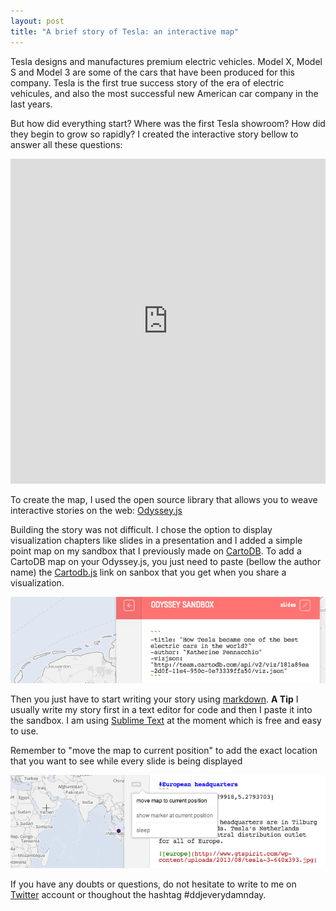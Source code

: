 ```yaml
---
layout: post
title: "A brief story of Tesla: an interactive map"
---
```



Tesla designs and manufactures premium electric vehicles. Model X, Model S and Model 3 are some of the cars that have been produced for this company. Tesla is the first true success story of the era of electric vehicules,  and also the most successful new American car company in the last years.

<!-- more -->

But how did everything start? Where was the first Tesla showroom? How did they begin to grow so rapidly? I created the interactive story bellow to answer all these questions:

<iframe width='100%' height='520' frameborder='0' src='http://bl.ocks.org/anonymous/raw/2b8e4eee613df3fbf91c' allowfullscreen webkitallowfullscreen mozallowfullscreen oallowfullscreen msallowfullscreen></iframe>

To create the map, I used the open source library that allows you to weave interactive stories on the web: [Odyssey.js](http://cartodb.github.io/odyssey.js/)

Building the story was not difficult. I chose the option to display visualization chapters like slides in a presentation and I added a simple point map on my sandbox that I previously made on [CartoDB](http://cartodb.com/). To add a CartoDB map on your Odyssey.js, you just need to paste (bellow the author name) the [Cartodb.js](http://docs.cartodb.com/cartodb-platform/cartodb-js.html) link on sanbox that you get when you share a visualization. 

<div class="wrap"><p class="wrap-border"><img src="/images/odysseytesla.png" alt=""></p></div>

Then you just have to start writing your story using [markdown](http://daringfireball.net/projects/markdown/). **A Tip** I usually write my story first in a text editor for code and then I paste it into the sandbox. I am using [Sublime Text](http://www.sublimetext.com/) at the moment which is free and easy to use. 

Remember to "move the map to current position" to add the exact location that you want to see while every slide is being displayed

<div class="wrap"><p class="wrap-border"><img src="/images/locationodyssey.png" alt=""></p></div>

If you have any doubts or questions, do not hesitate to write to me on [Twitter](https://twitter.com/KathyPennacchio) account or thoughout the hashtag #ddjeverydamnday.

